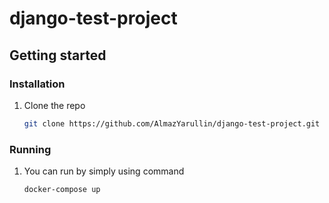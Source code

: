 # django-test-project

## Getting started

### Installation

1. Clone the repo
   ```sh
   git clone https://github.com/AlmazYarullin/django-test-project.git
   ```

### Running

1. You can run by simply using command
    ```
    docker-compose up
    ```
